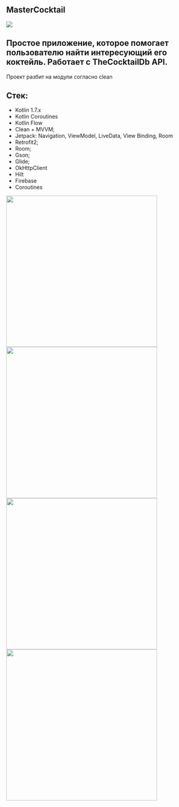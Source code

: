 
## MasterCocktail
![](image/logo.png)

## Простое приложение, которое помогает пользователю найти интересующий его коктейль. Работает с TheCocktailDb API.
Проект разбит на модули согласно clean 

## Стек:
- Kotlin 1.7.x
- Kotlin Coroutines
- Kotlin Flow
- Clean + MVVM;
- Jetpack: Navigation, ViewModel, LiveData, View Binding, Room
- Retrofit2;
- Room;
- Gson;
- Glide;
- OkHttpClient
- Hilt
- Firebase
- Coroutines

 <p>
    <img style="width:400px"src="image/fase.jpg"/>
    <img style="width:400px"src="image/list.jpg"/>
    <img style="width:400px"src="image/detail.jpg"/>
    <img style="width:400px"src="image/fav.jpg"/>
    </p>

